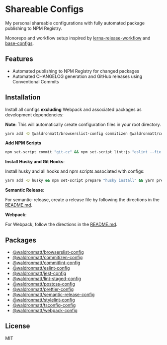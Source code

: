 # Shareable Configs

My personal shareable configurations with fully automated package publishing to NPM Registry.

Monorepo and workflow setup inspired by [lerna-release-workflow](https://github.com/jonwa/lerna-release-workflow) and [base-configs](https://github.com/demartini/base-configs).

## Features

- Automated publishing to NPM Registry for changed packages
- Automated CHANGELOG generation and GitHub releases using Conventional Commits

## Installation

Install all configs **excluding** Webpack and associated packages as development dependencies:

**Note**: This will automatically create configuration files in your root directory.

```bash
yarn add -D @waldronmatt/browserslist-config commitizen @waldronmatt/commitizen-config @commitlint/cli @waldronmatt/commitlint-config eslint @waldronmatt/eslint-config jest @waldronmatt/jest-config lint-staged @waldronmatt/lint-staged-config postcss @waldronmatt/postcss-config prettier @waldronmatt/prettier-config semantic-release @waldronmatt/semantic-release-config stylelint @waldronmatt/stylelint-config @waldronmatt/tsconfig-config
```

**Add NPM Scripts**

```bash
npm set-script commit "git-cz" && npm set-script lint:js "eslint --fix **/*.{js,jsx,ts,tsx}" && npm set-script lint:css "stylelint --fix **/*.{css,scss}" && npm set-script test "jest"
```

**Install Husky and Git Hooks**:

Install husky and all hooks and npm scripts associated with configs:

```bash
yarn add -D husky && npm set-script prepare "husky install" && yarn prepare && npx husky add .husky/commit-msg 'npx --no-install commitlint --edit' && npx husky add .husky/pre-commit 'npx --no-install lint-staged'
```

**Semantic Release**:

For semantic-release, create a release file by following the directions in the [README.md](https://github.com/waldronmatt/shareable-configs/tree/main/packages/semantic-release-config#readme).

**Webpack**:

For Webpack, follow the directions in the [README.md](https://github.com/waldronmatt/shareable-configs/tree/main/packages/webpack-config#readme).

## Packages

- [@waldronmatt/browserslist-config](https://github.com/waldronmatt/shareable-configs/tree/main/packages/browserslist-config#readme)
- [@waldronmatt/commitizen-config](https://github.com/waldronmatt/shareable-configs/tree/main/packages/commitizen-config#readme)
- [@waldronmatt/commitlint-config](https://github.com/waldronmatt/shareable-configs/tree/main/packages/commitlint-config#readme)
- [@waldronmatt/eslint-config](https://github.com/waldronmatt/shareable-configs/tree/main/packages/eslint-config#readme)
- [@waldronmatt/jest-config](https://github.com/waldronmatt/shareable-configs/tree/main/packages/jest-config#readme)
- [@waldronmatt/lint-staged-config](https://github.com/waldronmatt/shareable-configs/tree/main/packages/lint-staged-config#readme)
- [@waldronmatt/postcss-config](https://github.com/waldronmatt/shareable-configs/tree/main/packages/postcss-config#readme)
- [@waldronmatt/prettier-config](https://github.com/waldronmatt/shareable-configs/tree/main/packages/prettier-config#readme)
- [@waldronmatt/semantic-release-config](https://github.com/waldronmatt/shareable-configs/tree/main/packages/semantic-release-config#readme)
- [@waldronmatt/stylelint-config](https://github.com/waldronmatt/shareable-configs/tree/main/packages/stylelint-config#readme)
- [@waldronmatt/tsconfig-config](https://github.com/waldronmatt/shareable-configs/tree/main/packages/tsconfig-config#readme)
- [@waldronmatt/webpack-config](https://github.com/waldronmatt/shareable-configs/tree/main/packages/webpack-config#readme)

## License

MIT
